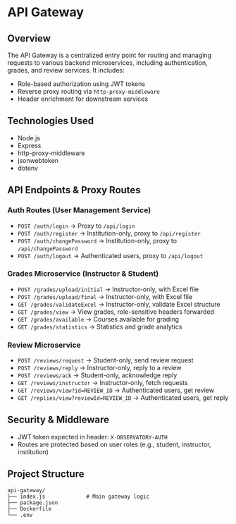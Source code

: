 # API Gateway

## Overview

The API Gateway is a centralized entry point for routing and managing requests to various backend microservices, including authentication, grades, and review services. It includes:
- Role-based authorization using JWT tokens
- Reverse proxy routing via `http-proxy-middleware`
- Header enrichment for downstream services

## Technologies Used

- Node.js
- Express
- http-proxy-middleware
- jsonwebtoken
- dotenv



## API Endpoints & Proxy Routes

###  Auth Routes (User Management Service)

- `POST /auth/login` → Proxy to `/api/login`
- `POST /auth/register` → Institution-only, proxy to `/api/register`
- `POST /auth/changePassword` → Institution-only, proxy to `/api/changePassword`
- `POST /auth/logout` → Authenticated users, proxy to `/api/logout`

###  Grades Microservice (Instructor & Student)

- `POST /grades/upload/initial` → Instructor-only, with Excel file
- `POST /grades/upload/final` → Instructor-only, with Excel file
- `GET /grades/validateExcel` → Instructor-only, validate Excel structure
- `GET /grades/view` → View grades, role-sensitive headers forwarded
- `GET /grades/available` → Courses available for grading
- `GET /grades/statistics` → Statistics and grade analytics

###  Review Microservice

- `POST /reviews/request` → Student-only, send review request
- `POST /reviews/reply` → Instructor-only, reply to a review
- `POST /reviews/ack` → Student-only, acknowledge reply
- `GET /reviews/instructor` → Instructor-only, fetch requests
- `GET /reviews/view?id=REVIEW_ID` → Authenticated users, get review
- `GET /replies/view?reviewId=REVIEW_ID` → Authenticated users, get reply

## Security & Middleware

- JWT token expected in header: `X-OBSERVATORY-AUTH`
- Routes are protected based on user roles (e.g., student, instructor, institution)

## Project Structure

```
api-gateway/
├── index.js             # Main gateway logic
├── package.json
├── Dockerfile
└── .env
```
